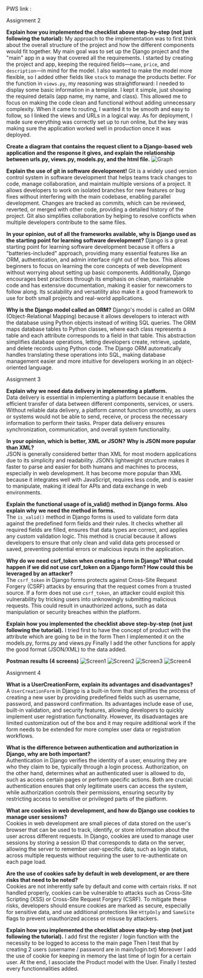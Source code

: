 PWS link :

Assignment 2

**Explain how you implemented the checklist above step-by-step (not just following the tutorial):**
My approach to the implementation was to first think about the overall structure of the project and how the different components would fit together. My main goal was to set up the Django project and the "main" app in a way that covered all the requirements. I started by creating the project and app, keeping the required fields—`name`, `price`, and `description`—in mind for the model. I also wanted to make the model more flexible, so I added other fields like `stock` to manage the products better.
For the function in `views.py`, my reasoning was straightforward: I needed to display some basic information in a template. I kept it simple, just showing the required details (app name, my name, and class). This allowed me to focus on making the code clean and functional without adding unnecessary complexity.
When it came to routing, I wanted it to be smooth and easy to follow, so I linked the views and URLs in a logical way. As for deployment, I made sure everything was correctly set up to run online, but the key was making sure the application worked well in production once it was deployed.

**Create a diagram that contains the request client to a Django-based web application and the response it gives, and explain the relationship between urls.py, views.py, models.py, and the html file.**
![Graph](./graph.png)

**Explain the use of git in software development!**
Git is a widely used version control system in software development that helps teams track changes to code, manage collaboration, and maintain multiple versions of a project. It allows developers to work on isolated branches for new features or bug fixes without interfering with the main codebase, enabling parallel development. Changes are tracked as commits, which can be reviewed, reverted, or merged with other code, providing a detailed history of the project. Git also simplifies collaboration by helping to resolve conflicts when multiple developers contribute to the same files.

**In your opinion, out of all the frameworks available, why is Django used as the starting point for learning software development?**
Django is a great starting point for learning software development because it offers a "batteries-included" approach, providing many essential features like an ORM, authentication, and admin interface right out of the box. This allows beginners to focus on learning the core concepts of web development without worrying about setting up basic components. Additionally, Django encourages best practices through its emphasis on clean, maintainable code and has extensive documentation, making it easier for newcomers to follow along. Its scalability and versatility also make it a good framework to use for both small projects and real-world applications.

**Why is the Django model called an ORM?**
Django's model is called an ORM (Object-Relational Mapping) because it allows developers to interact with the database using Python objects instead of writing SQL queries. The ORM maps database tables to Python classes, where each class represents a table and each attribute corresponds to a field in that table. This abstraction simplifies database operations, letting developers create, retrieve, update, and delete records using Python code. The Django ORM automatically handles translating these operations into SQL, making database management easier and more intuitive for developers working in an object-oriented language.

Assignment 3

**Explain why we need data delivery in implementing a platform.**  
Data delivery is essential in implementing a platform because it enables the efficient transfer of data between different components, services, or users. Without reliable data delivery, a platform cannot function smoothly, as users or systems would not be able to send, receive, or process the necessary information to perform their tasks. Proper data delivery ensures synchronization, communication, and overall system functionality.

**In your opinion, which is better, XML or JSON? Why is JSON more popular than XML?**  
JSON is generally considered better than XML for most modern applications due to its simplicity and readability. JSON’s lightweight structure makes it faster to parse and easier for both humans and machines to process, especially in web development. It has become more popular than XML because it integrates well with JavaScript, requires less code, and is easier to manipulate, making it ideal for APIs and data exchange in web environments.

**Explain the functional usage of is_valid() method in Django forms. Also explain why we need the method in forms.**  
The `is_valid()` method in Django forms is used to validate form data against the predefined form fields and their rules. It checks whether all required fields are filled, ensures that data types are correct, and applies any custom validation logic. This method is crucial because it allows developers to ensure that only clean and valid data gets processed or saved, preventing potential errors or malicious inputs in the application.

**Why do we need csrf_token when creating a form in Django? What could happen if we did not use csrf_token on a Django form? How could this be leveraged by an attacker?**  
The `csrf_token` in Django forms protects against Cross-Site Request Forgery (CSRF) attacks by ensuring that the request comes from a trusted source. If a form does not use `csrf_token`, an attacker could exploit this vulnerability by tricking users into unknowingly submitting malicious requests. This could result in unauthorized actions, such as data manipulation or security breaches within the platform.

**Explain how you implemented the checklist above step-by-step (not just following the tutorial).**
I tried first to have the concept of product with the attribute which are going to be in the form
Then I implemented it on the models.py, forms.py and views.py
Finally I add the other functions for apply the good format (JSON/XML) to the data added.

**Postman results (4 screens)**
![Screen1](./postman_xml.png)
![Screen2](./postman_json.png)
![Screen3](./postman_xml_id.png)
![Screen4](./postman_json_id.png)

Assignment 4

**What is a UserCreationForm, explain its advantages and disadvantages?**  
A `UserCreationForm` in Django is a built-in form that simplifies the process of creating a new user by providing predefined fields such as username, password, and password confirmation. Its advantages include ease of use, built-in validation, and security features, allowing developers to quickly implement user registration functionality. However, its disadvantages are limited customization out of the box and it may require additional work if the form needs to be extended for more complex user data or registration workflows.

**What is the difference between authentication and authorization in Django, why are both important?**  
Authentication in Django verifies the identity of a user, ensuring they are who they claim to be, typically through a login process. Authorization, on the other hand, determines what an authenticated user is allowed to do, such as access certain pages or perform specific actions. Both are crucial: authentication ensures that only legitimate users can access the system, while authorization controls their permissions, ensuring security by restricting access to sensitive or privileged parts of the platform.

**What are cookies in web development, and how do Django use cookies to manage user sessions?**  
Cookies in web development are small pieces of data stored on the user's browser that can be used to track, identify, or store information about the user across different requests. In Django, cookies are used to manage user sessions by storing a session ID that corresponds to data on the server, allowing the server to remember user-specific data, such as login status, across multiple requests without requiring the user to re-authenticate on each page load.

**Are the use of cookies safe by default in web development, or are there risks that need to be noted?**  
Cookies are not inherently safe by default and come with certain risks. If not handled properly, cookies can be vulnerable to attacks such as Cross-Site Scripting (XSS) or Cross-Site Request Forgery (CSRF). To mitigate these risks, developers should ensure cookies are marked as secure, especially for sensitive data, and use additional protections like `HttpOnly` and `SameSite` flags to prevent unauthorized access or misuse by attackers.

**Explain how you implemented the checklist above step-by-step (not just following the tutorial).**
I add first the register / login function with the necessity to be logged to access to the main page
Then I test that by creating 2 users (username / password are in main/login.txt)
Moreover I add the use of cookie for keeping in memory the last time of login for a certain user.
At the end, I associate the Product model with the User.
Finally I tested every functionnalities added.
